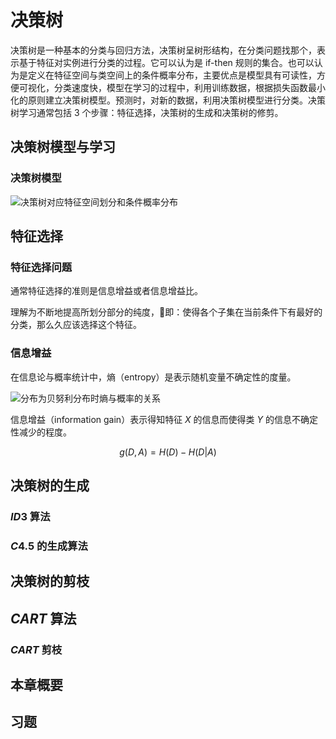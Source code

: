 # 决策树

决策树是一种基本的分类与回归方法，决策树呈树形结构，在分类问题找那个，表示基于特征对实例进行分类的过程。它可以认为是 if-then 规则的集合。也可以认为是定义在特征空间与类空间上的条件概率分布，主要优点是模型具有可读性，方便可视化，分类速度快，模型在学习的过程中，利用训练数据，根据损失函数最小化的原则建立决策树模型。预测时，对新的数据，利用决策树模型进行分类。决策树学习通常包括 ${3}$ 个步骤：特征选择，决策树的生成和决策树的修剪。

## 决策树模型与学习

### 决策树模型

![决策树对应特征空间划分和条件概率分布](http://ofqm89vhw.bkt.clouddn.com/15a2483c23c9f53b4f9a6de0541cd09e.png)

## 特征选择

### 特征选择问题

通常特征选择的准则是信息增益或者信息增益比。

理解为不断地提高所划分部分的纯度，即：使得各个子集在当前条件下有最好的分类，那么久应该选择这个特征。

### 信息增益

在信息论与概率统计中，熵（entropy）是表示随机变量不确定性的度量。

![分布为贝努利分布时熵与概率的关系](http://ofqm89vhw.bkt.clouddn.com/7b5061af69f575ec2b06ff369b0e269c.png)

信息增益（information gain）表示得知特征 ${X}$ 的信息而使得类 ${Y}$ 的信息不确定性减少的程度。

$${g(D,A) = H(D) - H(D|A)}$$

## 决策树的生成

### ${ID3}$ 算法

### ${C4.5}$ 的生成算法

## 决策树的剪枝

## ${CART}$ 算法

### ${CART}$ 剪枝

## 本章概要

## 习题